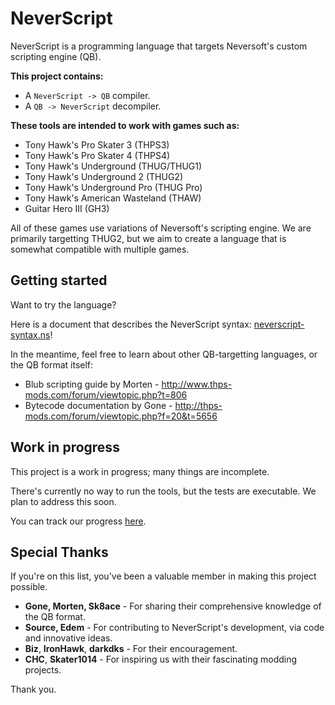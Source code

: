 # NeverScript

NeverScript is a programming language that targets Neversoft's custom scripting engine (QB).

**This project contains:**

* A `NeverScript -> QB` compiler.
* A `QB -> NeverScript` decompiler.

**These tools are intended to work with games such as:**

* Tony Hawk's Pro Skater 3 (THPS3)
* Tony Hawk's Pro Skater 4 (THPS4)
* Tony Hawk's Underground (THUG/THUG1)
* Tony Hawk's Underground 2 (THUG2)
* Tony Hawk's Underground Pro (THUG Pro)
* Tony Hawk's American Wasteland (THAW)
* Guitar Hero III (GH3)

All of these games use variations of Neversoft's scripting engine. We are primarily targetting THUG2, but we aim to create a language that is somewhat compatible with multiple games.

## Getting started

Want to try the language?

Here is a document that describes the NeverScript syntax: [neverscript-syntax.ns](neverscript-syntax.ns)!

In the meantime, feel free to learn about other QB-targetting languages, or the QB format itself:

* Blub scripting guide by Morten - http://www.thps-mods.com/forum/viewtopic.php?t=806
* Bytecode documentation by Gone - http://thps-mods.com/forum/viewtopic.php?f=20&t=5656

## Work in progress

This project is a work in progress; many things are incomplete.

There's currently no way to run the tools, but the tests are executable. We plan to address this soon.

You can track our progress [here](https://github.com/byxor/NeverScript/projects/1).

## Special Thanks

If you're on this list, you've been a valuable member in making this project possible.

* **Gone, Morten, Sk8ace** - For sharing their comprehensive knowledge of the QB format.
* **Source, Edem** - For contributing to NeverScript's development, via code and innovative ideas.
* **Biz**, **IronHawk**, **darkdks** - For their encouragement.
* **CHC**, **Skater1014** - For inspiring us with their fascinating modding projects.

Thank you.
